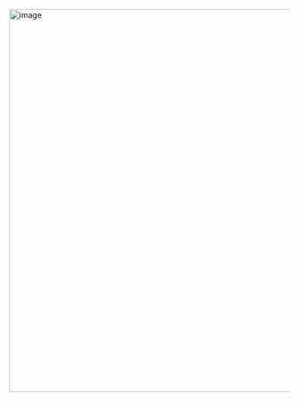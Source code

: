 <img width="1345" height="689" alt="image" src="https://github.com/user-attachments/assets/4659cdff-3947-4876-8110-b1956b3f0b60" />
